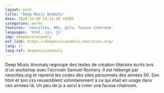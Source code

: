 ```yaml
---
layout: post
title: "Deep Music Anomaly"
date: 2020-12-08 14:21:50 +0200
categories: works
features: 'neocities, 90s, gifs, fausse chatroom'
languages: 'html, css, js'
img: deepmusicanomaly
ext_link: https://deepmusicanomaly.neocities.org/
lang: fr
lang-ref: deepmusicanomaly
---
```

Deep Music Anomaly regroupe des textes de création littéraire écrits lors d'un workshop avec l'écrivain Samuel Rochery. Il est hébergé par neocities.org et reprend les codes des sites personnels des années 90. Son html et son css ressemblent volontairement à ce qui était en usage dans ces années-là. Un peu de js a servi à créer une fausse chatroom. 
